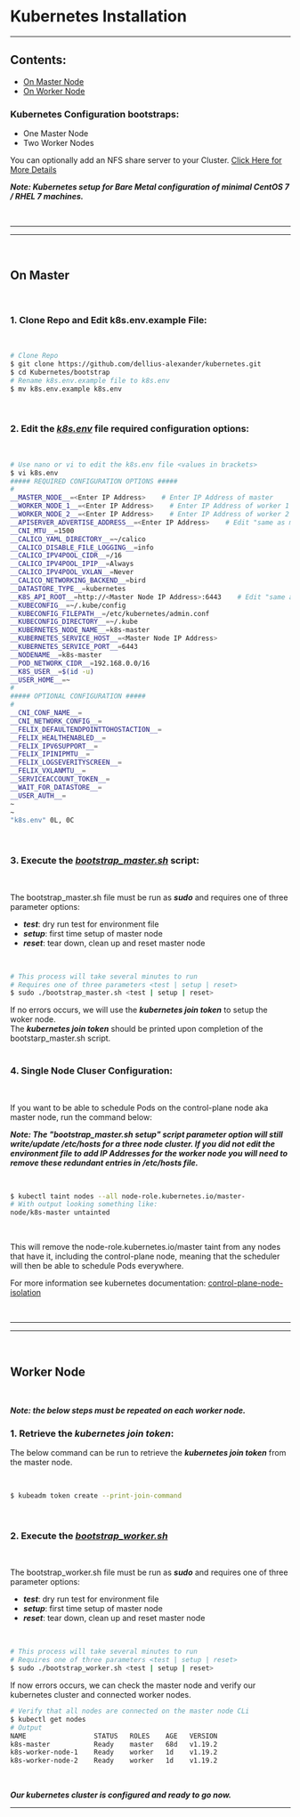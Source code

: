 # Kubernetes Installation

---
## Contents:

* [On Master Node](#Master_Node)
* [On Worker Node](#Worker_Node)

### Kubernetes Configuration bootstraps:
   - One Master Node
   - Two Worker Nodes
   
You can optionally add an NFS share server to your Cluster.  [Click Here for More Details](NFS_README.md)
    
***Note: Kubernetes setup for Bare Metal configuration of minimal CentOS 7 / RHEL 7 machines.***

<br/>

---
---

<br/>

## <h2 id="Master_Node">On Master</h2>

<br/>

### 1. Clone Repo and Edit k8s.env.example File:

<br/>

```Bash
# Clone Repo
$ git clone https://github.com/dellius-alexander/kubernetes.git
$ cd Kubernetes/bootstrap
# Rename k8s.env.example file to k8s.env
$ mv k8s.env.example k8s.env
```

<br/>

### 2. Edit the [***k8s.env***](bootstrap/k8s.env.example) file required configuration options:
<br/>

```Bash
# Use nano or vi to edit the k8s.env file <values in brackets>
$ vi k8s.env
##### REQUIRED CONFIGURATION OPTIONS #####
#
__MASTER_NODE__=<Enter IP Address>    # Enter IP Address of master
__WORKER_NODE_1__=<Enter IP Address>    # Enter IP Address of worker 1
__WORKER_NODE_2__=<Enter IP Address>    # Enter IP Address of worker 2
__APISERVER_ADVERTISE_ADDRESS__=<Enter IP Address>    # Edit "same as master node"
__CNI_MTU__=1500
__CALICO_YAML_DIRECTORY__=~/calico
__CALICO_DISABLE_FILE_LOGGING__=info
__CALICO_IPV4POOL_CIDR__=/16
__CALICO_IPV4POOL_IPIP__=Always
__CALICO_IPV4POOL_VXLAN__=Never
__CALICO_NETWORKING_BACKEND__=bird
__DATASTORE_TYPE__=kubernetes
__K8S_API_ROOT__=http://<Master Node IP Address>:6443    # Edit "same as master node"
__KUBECONFIG__=~/.kube/config
__KUBECONFIG_FILEPATH__=/etc/kubernetes/admin.conf
__KUBECONFIG_DIRECTORY__=~/.kube
__KUBERNETES_NODE_NAME__=k8s-master
__KUBERNETES_SERVICE_HOST__=<Master Node IP Address>
__KUBERNETES_SERVICE_PORT__=6443
__NODENAME__=k8s-master
__POD_NETWORK_CIDR__=192.168.0.0/16
__K8S_USER__=$(id -u)
__USER_HOME__=~
#
##### OPTIONAL CONFIGURATION #####
#
__CNI_CONF_NAME__=
__CNI_NETWORK_CONFIG__=
__FELIX_DEFAULTENDPOINTTOHOSTACTION__=
__FELIX_HEALTHENABLED__=
__FELIX_IPV6SUPPORT__=
__FELIX_IPINIPMTU__=
__FELIX_LOGSEVERITYSCREEN__=
__FELIX_VXLANMTU__=
__SERVICEACCOUNT_TOKEN__=
__WAIT_FOR_DATASTORE__=
__USER_AUTH__=
~
~
"k8s.env" 0L, 0C
```

<br/>

### 3. Execute the [***bootstrap_master.sh***](bootstrap/bootstrap_master.sh) script:
<br/>

The bootstrap_master.sh file must be run as ***sudo*** and requires one of three parameter options:
* ***test***: dry run test for environment file
* ***setup***: first time setup of master node
* ***reset***: tear down, clean up and reset master node
<br/>

```Bash
# This process will take several minutes to run
# Requires one of three parameters <test | setup | reset>
$ sudo ./bootstrap_master.sh <test | setup | reset>
```

If no errors occurs, we will use the ***kubernetes join token***  to setup the woker node.<br/>
The ***kubernetes join token*** should be printed upon completion of the bootstarp_master.sh script.  
<br/>

### 4. Single Node Cluser Configuration:
<br/>

If you want to be able to schedule Pods on the control-plane node aka master node, run the command below:

***Note: The "bootstrap_master.sh setup" script parameter option will still write/update /etc/hosts for a three node cluster.  If you did not edit the environment file to add IP Addresses for the worker node you will need to remove these redundant entries in /etc/hosts file.***

<br/>

```bash
$ kubectl taint nodes --all node-role.kubernetes.io/master-
# With output looking something like:
node/k8s-master untainted
```

<br/>

This will remove the node-role.kubernetes.io/master taint from any nodes that have it, including the control-plane node, meaning that the scheduler will then be able to schedule Pods everywhere.

For more information see kubernetes documentation: [control-plane-node-isolation](https://kubernetes.io/docs/setup/production-environment/tools/kubeadm/create-cluster-kubeadm/#control-plane-node-isolation)

<br/>

---
---

<br/>

## <h2 id="Worker_Node">Worker Node</h2>
<br/>

***Note: the below steps must be repeated on each worker node.***

### 1. Retrieve the ***kubernetes join token***:

The below command can be run to retrieve the ***kubernetes join token*** from the master node.

<br/>

```Bash
$ kubeadm token create --print-join-command

```

<br/>

### 2. Execute the [***bootstrap_worker.sh***](bootstrap/bootstrap_worker.sh) 

<br/>

The bootstrap_worker.sh file must be run as ***sudo*** and requires one of three parameter options:
* ***test***: dry run test for environment file
* ***setup***: first time setup of master node
* ***reset***: tear down, clean up and reset master node

<br/>

```Bash
# This process will take several minutes to run
# Requires one of three parameters <test | setup | reset>
$ sudo ./bootstrap_worker.sh <test | setup | reset>
```

If now errors occurs, we can check the master node and verify our kubernetes cluster and connected worker nodes.

```Bash
# Verify that all nodes are connected on the master node CLi
$ kubectl get nodes
# Output
NAME                 STATUS   ROLES    AGE   VERSION
k8s-master           Ready    master   68d   v1.19.2
k8s-worker-node-1    Ready    worker   1d    v1.19.2
k8s-worker-node-2    Ready    worker   1d    v1.19.2
```

<br/>

***Our kubernetes cluster is configured and ready to go now.***
<br/>

---

